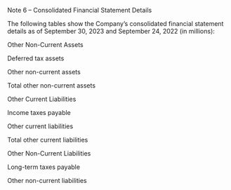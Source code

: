 Note 6 – Consolidated Financial Statement Details

The following tables show the Company’s consolidated financial statement details as of September 30, 2023 and September 24,
2022 (in millions):

Other Non-Current Assets

Deferred tax assets

Other non-current assets

Total other non-current assets

Other Current Liabilities

Income taxes payable

Other current liabilities

Total other current liabilities

Other Non-Current Liabilities

Long-term taxes payable

Other non-current liabilities